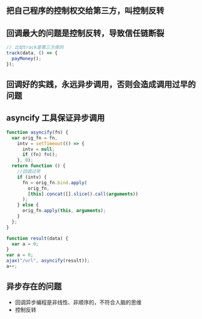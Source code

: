 ## 把自己程序的控制权交给第三方，叫控制反转

## 回调最大的问题是控制反转，导致信任链断裂

```js
// 比如track是第三方库的
track(data, () => {
  payMoney();
});
```

## 回调好的实践，永远异步调用，否则会造成调用过早的问题

## asyncify 工具保证异步调用

```js
function asyncify(fn) {
  var orig_fn = fn,
    intv = setTimeout(() => {
      intv = null;
      if (fn) fn();
    }, 0);
  return function () {
    //回调过早
    if (intv) {
      fn = orig_fn.bind.apply(
        orig_fn,
        [this].concat([].slice().call(arguments))
      );
    } else {
      orig_fn.apply(this, arguments);
    }
  };
}

function result(data) {
  var a = 0;
}
var a = 0;
ajax("/url", asyncify(result));
a++;
```

## 异步存在的问题

- 回调异步编程是非线性、非顺序的，不符合人脑的思维
- 控制反转
